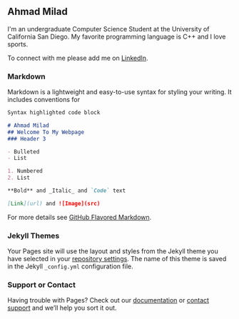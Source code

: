 ## Ahmad Milad

I'm an undergraduate Computer Science Student at the University of California San Diego. My favorite programming language is C++ and I love sports. 

To connect with me please add me on [LinkedIn](https://www.linkedin.com/in/ahmad-milad-b51939183/).

### Markdown

Markdown is a lightweight and easy-to-use syntax for styling your writing. It includes conventions for

```markdown
Syntax highlighted code block

# Ahmad Milad
## Welcome To My Webpage 
### Header 3

- Bulleted
- List

1. Numbered
2. List

**Bold** and _Italic_ and `Code` text

[Link](url) and ![Image](src)
```

For more details see [GitHub Flavored Markdown](https://guides.github.com/features/mastering-markdown/).

### Jekyll Themes

Your Pages site will use the layout and styles from the Jekyll theme you have selected in your [repository settings](https://github.com/AhmadMilad007/AhmadMilad007.github.io/settings). The name of this theme is saved in the Jekyll `_config.yml` configuration file.

### Support or Contact

Having trouble with Pages? Check out our [documentation](https://docs.github.com/categories/github-pages-basics/) or [contact support](https://github.com/contact) and we’ll help you sort it out.
